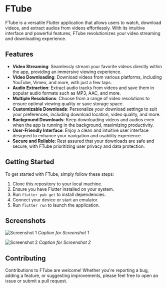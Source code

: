 # FTube

FTube is a versatile Flutter application that allows users to watch, download videos, and extract audios from videos effortlessly. With its intuitive interface and powerful features, FTube revolutionizes your video streaming and downloading experience.

## Features

- **Video Streaming**: Seamlessly stream your favorite videos directly within the app, providing an immersive viewing experience.
- **Video Downloading**: Download videos from various platforms, including YouTube, Vimeo, and more, with just a few taps.
- **Audio Extraction**: Extract audio tracks from videos and save them in popular audio formats such as MP3, AAC, and more.
- **Multiple Resolutions**: Choose from a range of video resolutions to ensure optimal viewing quality or save storage space.
- **Customizable Downloads**: Personalize your download settings to suit your preferences, including download location, video quality, and more.
- **Background Downloads**: Keep downloading videos and audios even when the app is running in the background, maximizing productivity.
- **User-Friendly Interface**: Enjoy a clean and intuitive user interface designed to enhance your navigation and usability experience.
- **Secure and Reliable**: Rest assured that your downloads are safe and secure, with FTube prioritizing user privacy and data protection.

## Getting Started

To get started with FTube, simply follow these steps:

1. Clone this repository to your local machine.
2. Ensure you have Flutter installed on your system.
3. Run `flutter pub get` to install dependencies.
4. Connect your device or start an emulator.
5. Run `flutter run` to launch the application.

## Screenshots

![Screenshot 1](screenshots/screenshot1.png)
*Caption for Screenshot 1*

![Screenshot 2](screenshots/screenshot2.png)
*Caption for Screenshot 2*

## Contributing

Contributions to FTube are welcome! Whether you're reporting a bug, adding a feature, or suggesting improvements, please feel free to open an issue or submit a pull request.